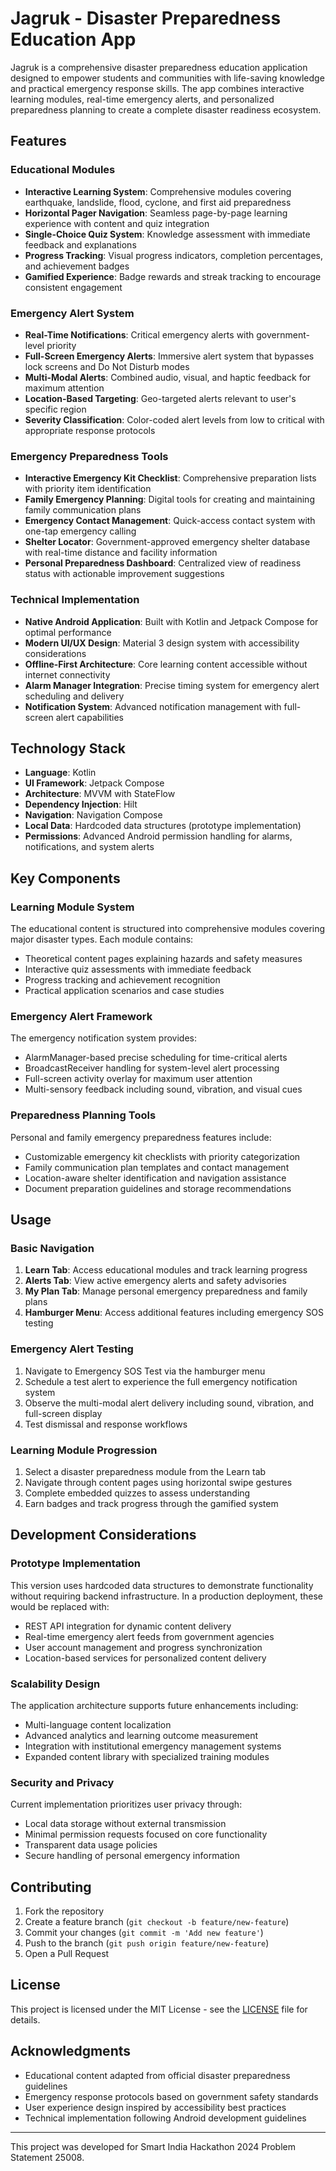 # Jagruk - Disaster Preparedness Education App

Jagruk is a comprehensive disaster preparedness education application designed to empower students and communities with life-saving knowledge and practical emergency response skills. The app combines interactive learning modules, real-time emergency alerts, and personalized preparedness planning to create a complete disaster readiness ecosystem.

## Features

### Educational Modules
- **Interactive Learning System**: Comprehensive modules covering earthquake, landslide, flood, cyclone, and first aid preparedness
- **Horizontal Pager Navigation**: Seamless page-by-page learning experience with content and quiz integration
- **Single-Choice Quiz System**: Knowledge assessment with immediate feedback and explanations
- **Progress Tracking**: Visual progress indicators, completion percentages, and achievement badges
- **Gamified Experience**: Badge rewards and streak tracking to encourage consistent engagement

### Emergency Alert System
- **Real-Time Notifications**: Critical emergency alerts with government-level priority
- **Full-Screen Emergency Alerts**: Immersive alert system that bypasses lock screens and Do Not Disturb modes
- **Multi-Modal Alerts**: Combined audio, visual, and haptic feedback for maximum attention
- **Location-Based Targeting**: Geo-targeted alerts relevant to user's specific region
- **Severity Classification**: Color-coded alert levels from low to critical with appropriate response protocols

### Emergency Preparedness Tools
- **Interactive Emergency Kit Checklist**: Comprehensive preparation lists with priority item identification
- **Family Emergency Planning**: Digital tools for creating and maintaining family communication plans
- **Emergency Contact Management**: Quick-access contact system with one-tap emergency calling
- **Shelter Locator**: Government-approved emergency shelter database with real-time distance and facility information
- **Personal Preparedness Dashboard**: Centralized view of readiness status with actionable improvement suggestions

### Technical Implementation
- **Native Android Application**: Built with Kotlin and Jetpack Compose for optimal performance
- **Modern UI/UX Design**: Material 3 design system with accessibility considerations
- **Offline-First Architecture**: Core learning content accessible without internet connectivity
- **Alarm Manager Integration**: Precise timing system for emergency alert scheduling and delivery
- **Notification System**: Advanced notification management with full-screen alert capabilities

## Technology Stack

- **Language**: Kotlin
- **UI Framework**: Jetpack Compose
- **Architecture**: MVVM with StateFlow
- **Dependency Injection**: Hilt
- **Navigation**: Navigation Compose
- **Local Data**: Hardcoded data structures (prototype implementation)
- **Permissions**: Advanced Android permission handling for alarms, notifications, and system alerts

## Key Components

### Learning Module System
The educational content is structured into comprehensive modules covering major disaster types. Each module contains:
- Theoretical content pages explaining hazards and safety measures
- Interactive quiz assessments with immediate feedback
- Progress tracking and achievement recognition
- Practical application scenarios and case studies

### Emergency Alert Framework
The emergency notification system provides:
- AlarmManager-based precise scheduling for time-critical alerts
- BroadcastReceiver handling for system-level alert processing
- Full-screen activity overlay for maximum user attention
- Multi-sensory feedback including sound, vibration, and visual cues

### Preparedness Planning Tools
Personal and family emergency preparedness features include:
- Customizable emergency kit checklists with priority categorization
- Family communication plan templates and contact management
- Location-aware shelter identification and navigation assistance
- Document preparation guidelines and storage recommendations

## Usage

### Basic Navigation
1. **Learn Tab**: Access educational modules and track learning progress
2. **Alerts Tab**: View active emergency alerts and safety advisories
3. **My Plan Tab**: Manage personal emergency preparedness and family plans
4. **Hamburger Menu**: Access additional features including emergency SOS testing

### Emergency Alert Testing
1. Navigate to Emergency SOS Test via the hamburger menu
2. Schedule a test alert to experience the full emergency notification system
3. Observe the multi-modal alert delivery including sound, vibration, and full-screen display
4. Test dismissal and response workflows

### Learning Module Progression
1. Select a disaster preparedness module from the Learn tab
2. Navigate through content pages using horizontal swipe gestures
3. Complete embedded quizzes to assess understanding
4. Earn badges and track progress through the gamified system

## Development Considerations

### Prototype Implementation
This version uses hardcoded data structures to demonstrate functionality without requiring backend infrastructure. In a production deployment, these would be replaced with:
- REST API integration for dynamic content delivery
- Real-time emergency alert feeds from government agencies
- User account management and progress synchronization
- Location-based services for personalized content delivery

### Scalability Design
The application architecture supports future enhancements including:
- Multi-language content localization
- Advanced analytics and learning outcome measurement
- Integration with institutional emergency management systems
- Expanded content library with specialized training modules

### Security and Privacy
Current implementation prioritizes user privacy through:
- Local data storage without external transmission
- Minimal permission requests focused on core functionality
- Transparent data usage policies
- Secure handling of personal emergency information

## Contributing

1. Fork the repository
2. Create a feature branch (`git checkout -b feature/new-feature`)
3. Commit your changes (`git commit -m 'Add new feature'`)
4. Push to the branch (`git push origin feature/new-feature`)
5. Open a Pull Request

## License

This project is licensed under the MIT License - see the [LICENSE](LICENSE) file for details.

## Acknowledgments

- Educational content adapted from official disaster preparedness guidelines
- Emergency response protocols based on government safety standards
- User experience design inspired by accessibility best practices
- Technical implementation following Android development guidelines

---

This project was developed for Smart India Hackathon 2024 Problem Statement 25008.
